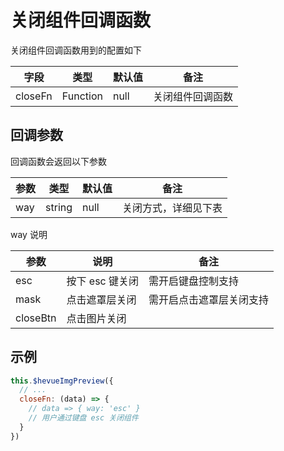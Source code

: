 # 关闭组件回调函数

关闭组件回调函数用到的配置如下

| 字段        | 类型    | 默认值 | 备注                         |
| ----------- | ------- | ------ | ---------------------------- |
| closeFn     | Function | null  | 关闭组件回调函数               |

## 回调参数

回调函数会返回以下参数

| 参数        | 类型    | 默认值 | 备注                         |
| ----------- | ------- | ------ | ---------------------------- |
| way     | string | null  | 关闭方式，详细见下表               |

way 说明

| 参数        | 说明                         | 备注                        |
| ----------- | ---------------------------- |---------
| esc     | 按下 esc 键关闭               | 需开启键盘控制支持               |
| mask     | 点击遮罩层关闭               | 需开启点击遮罩层关闭支持               |
| closeBtn     | 点击图片关闭               |

## 示例

```js
this.$hevueImgPreview({
  // ...
  closeFn: (data) => {
    // data => { way: 'esc' }
    // 用户通过键盘 esc 关闭组件
  }
})
```